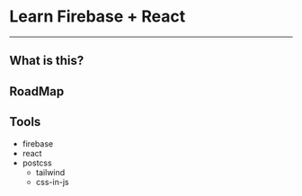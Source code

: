 # Learn Firebase + React

---

## What is this?

## RoadMap

## Tools

- firebase
- react
- postcss
  - tailwind
  - css-in-js
